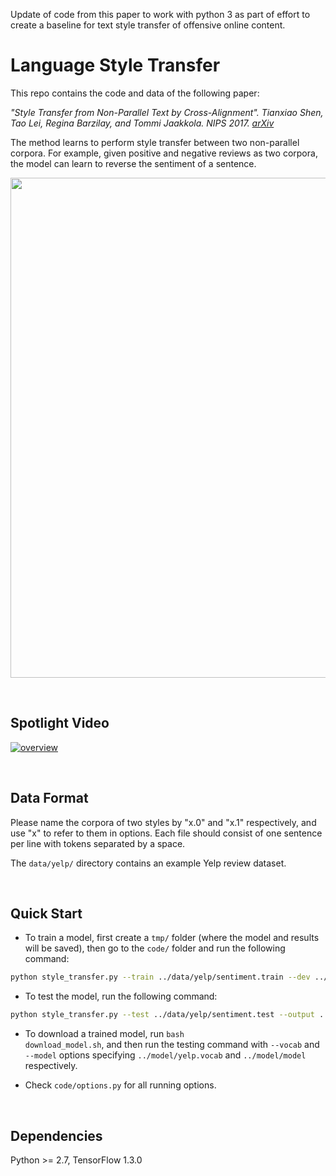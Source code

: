 Update of code from this paper to work with python 3 as part of effort to create a baseline for text style transfer of offensive online content.

# Language Style Transfer
This repo contains the code and data of the following paper:

<i> "Style Transfer from Non-Parallel Text by Cross-Alignment". Tianxiao Shen, Tao Lei, Regina Barzilay, and Tommi Jaakkola. NIPS 2017. [arXiv](https://arxiv.org/abs/1705.09655)</i>

The method learns to perform style transfer between two non-parallel corpora. For example, given positive and negative reviews as two corpora, the model can learn to reverse the sentiment of a sentence.
<p align="center"><img width=800 src="img/example_sentiment.png"></p>

<br>

## Spotlight Video
[![overview](https://img.youtube.com/vi/OyjXG44j-gs/0.jpg)](https://www.youtube.com/watch?v=OyjXG44j-gs)

<br>

## Data Format
Please name the corpora of two styles by "x.0" and "x.1" respectively, and use "x" to refer to them in options. Each file should consist of one sentence per line with tokens separated by a space.

The <code>data/yelp/</code> directory contains an example Yelp review dataset.

<br>

## Quick Start
- To train a model, first create a <code>tmp/</code> folder (where the model and results will be saved), then go to the <code>code/</code> folder and run the following command:
```bash
python style_transfer.py --train ../data/yelp/sentiment.train --dev ../data/yelp/sentiment.dev --output ../tmp/sentiment.dev --vocab ../tmp/yelp.vocab --model ../tmp/model
```

- To test the model, run the following command:
```bash
python style_transfer.py --test ../data/yelp/sentiment.test --output ../tmp/sentiment.test --vocab ../tmp/yelp.vocab --model ../tmp/model --load_model true --beam 8
```

- To download a trained model, run <code>bash download_model.sh</code>, and then run the testing command with <code>--vocab</code> and <code>--model</code> options specifying <code>../model/yelp.vocab</code> and <code>../model/model</code> respectively.

- Check <code>code/options.py</code> for all running options.

<br>

## Dependencies
Python >= 2.7, TensorFlow 1.3.0
